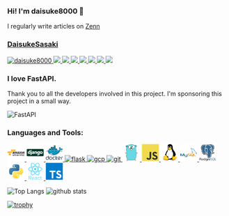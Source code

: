 ### Hi! I'm daisuke8000 👋
I regularly write articles on [Zenn](https://zenn.dev/daisukesasaki)

### [DaisukeSasaki](https://menamo.link/profiles/daisukesasaki)

<p align="left"> 
  <a href="https://github.com/daisuke8000/daisuke8000/">
    <img src="https://komarev.com/ghpvc/?username=daisuke8000" alt="daisuke8000" />
  </a>
    <a href="http://twitter.com/daisuke80001">
    <img height="20" src="https://img.shields.io/twitter/follow/daisuke80001?label=Twitter&logo=twitter&style=flat" />
  </a>
  <a href="https://github.com/daisuke8000">
    <img height="20" src="https://img.shields.io/github/followers/daisuke8000?label=follow&logo=github&style=flat" />
  </a>
  <a href="https://zenn.dev/daisukesasaki">
    <img height="20" src="https://zenn.badge.nikaera.com/s/daisukesasaki/likes" />
  </a>
  <a href="https://zenn.dev/daisukesasaki">
    <img height="20" src="https://zenn.badge.nikaera.com/s/daisukesasaki/followers" />
  </a>
  <a href="https://zenn.dev/daisukesasaki">
    <img height="20" src="https://zenn.badge.nikaera.com/s/daisukesasaki/articles" />
  </a>
  <a href="http://qiita.com/daisuke8000">
    <img height="20" src="https://qiita-badge.apiapi.app/s/daisuke8000/posts.svg" />
  </a>
  <//qiita.com/daisuke8000">
    <img height="20" src="https://qiita-badge.apiapi.app/s/daisuke8000/contributions.svg" />
  </a>
</p>

### I love FastAPI.
Thank you to all the developers involved in this project.
I'm sponsoring this project in a small way.

<p align="left"> 
  <img alt="FastAPI" height="20%" width="20%" src="https://fastapi.tiangolo.com/img/logo-margin/logo-teal.png" />
</p>    
    
    
  <h3 align="left">Languages and Tools:</h3>
<p align="left"> <a href="https://aws.amazon.com" target="_blank" rel="noreferrer"> <img src="https://raw.githubusercontent.com/devicons/devicon/master/icons/amazonwebservices/amazonwebservices-original-wordmark.svg" alt="aws" width="40" height="40"/> </a> <a href="https://www.djangoproject.com/" target="_blank" rel="noreferrer"> <img src="https://raw.githubusercontent.com/devicons/devicon/master/icons/django/django-original.svg" alt="django" width="40" height="40"/> </a> <a href="https://www.docker.com/" target="_blank" rel="noreferrer"> <img src="https://raw.githubusercontent.com/devicons/devicon/master/icons/docker/docker-original-wordmark.svg" alt="docker" width="40" height="40"/> </a> <a href="https://flask.palletsprojects.com/" target="_blank" rel="noreferrer"> <img src="https://www.vectorlogo.zone/logos/pocoo_flask/pocoo_flask-icon.svg" alt="flask" width="40" height="40"/> </a> <a href="https://cloud.google.com" target="_blank" rel="noreferrer"> <img src="https://www.vectorlogo.zone/logos/google_cloud/google_cloud-icon.svg" alt="gcp" width="40" height="40"/> </a> <a href="https://git-scm.com/" target="_blank" rel="noreferrer"> <img src="https://www.vectorlogo.zone/logos/git-scm/git-scm-icon.svg" alt="git" width="40" height="40"/> </a> <a href="https://golang.org" target="_blank" rel="noreferrer"> <img src="https://raw.githubusercontent.com/devicons/devicon/master/icons/go/go-original.svg" alt="go" width="40" height="40"/> </a> <a href="https://developer.mozilla.org/en-US/docs/Web/JavaScript" target="_blank" rel="noreferrer"> <img src="https://raw.githubusercontent.com/devicons/devicon/master/icons/javascript/javascript-original.svg" alt="javascript" width="40" height="40"/> </a> <a href="https://www.linux.org/" target="_blank" rel="noreferrer"> <img src="https://raw.githubusercontent.com/devicons/devicon/master/icons/linux/linux-original.svg" alt="linux" width="40" height="40"/> </a> <a href="https://www.mysql.com/" target="_blank" rel="noreferrer"> <img src="https://raw.githubusercontent.com/devicons/devicon/master/icons/mysql/mysql-original-wordmark.svg" alt="mysql" width="40" height="40"/> </a> <a href="https://www.postgresql.org" target="_blank" rel="noreferrer"> <img src="https://raw.githubusercontent.com/devicons/devicon/master/icons/postgresql/postgresql-original-wordmark.svg" alt="postgresql" width="40" height="40"/> </a> <a href="https://www.python.org" target="_blank" rel="noreferrer"> <img src="https://raw.githubusercontent.com/devicons/devicon/master/icons/python/python-original.svg" alt="python" width="40" height="40"/> </a> <a href="https://reactjs.org/" target="_blank" rel="noreferrer"> <img src="https://raw.githubusercontent.com/devicons/devicon/master/icons/react/react-original-wordmark.svg" alt="react" width="40" height="40"/> </a> <a href="https://www.typescriptlang.org/" target="_blank" rel="noreferrer"> <img src="https://raw.githubusercontent.com/devicons/devicon/master/icons/typescript/typescript-original.svg" alt="typescript" width="40" height="40"/> </a> </p>

<p align="left"> 
  <img alt="Top Langs" height="150px" src="https://github-readme-stats.vercel.app/api?username=daisuke8000&show_icons=true&theme=tokyonight&count_private=true&show_icons=true" />
  <img alt="github stats" height="150px" src="https://github-readme-stats.vercel.app/api/top-langs/?username=daisuke8000&layout=compact&theme=tokyonight" />
</p>

[![trophy](https://github-profile-trophy.vercel.app/?username=daisuke8000&theme=onedark)](https://github.com/ryo-ma/github-profile-trophy)


